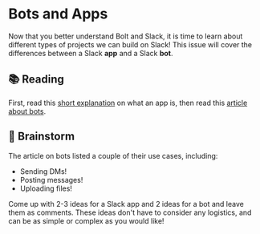 # Bots and Apps

Now that you better understand Bolt and Slack, it is time to learn about different types of projects we can build on Slack! This issue will cover the differences between a Slack **app** and a Slack **bot**. 

## 📚 Reading

First, read this [short explanation](https://slack.com/resources/slack-101/what-is-an-app) on what an app is, then read this [article about bots](https://api.slack.com/bot-users#:~:text=A%20bot%20is%20a%20type,a%20Slack%20App%20can%20do.).

## 🧠 Brainstorm

The article on bots listed a couple of their use cases, including:

* Sending DMs!
* Posting messages!
* Uploading files!

Come up with 2-3 ideas for a Slack app and 2 ideas for a bot and leave them as comments. These ideas don't have to consider any logistics, and can be as simple or complex as you would like!
